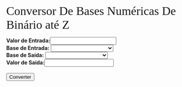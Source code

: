 <script language="JavaScript">
function contidoNasBases(Dados, Bases){
  var i, j;
  if (Dados == "") return false;
  for (i=0; i<Dados.length; i++){
    for (j=0; j<Bases.length; j++){
      if (Dados.substr(i,1) == Bases.substr(j,1)) break;
    }
    if (j >= Bases.length) return false;
  }
  return true;
}

function BaseParaDecimal(Base, Dado){
  var Dig, IExp=0, Saida=0, i, j;
  var Digs = "0123456789ABCDEFGHIJKLMNOPQRSTUVWXYZ";
  for(i=Dado.length-1; i>=0; i--){
    Dig = -1;
    for(j=0; j<Digs.length; j++){
      if(Dado.charAt(i) == Digs.charAt(j)){
        Dig = j;
        break;
      }
    }
    if(Dig >= 0){
      Saida += Dig * Math.pow(Base, IExp);
      IExp++;
    }
  }
  return Saida;
}

function DecimalParaBase(Base, Dado){
  var Valor=Dado, Numero=0, Div, IDiv, Saida="", i;
  var Digs = "0123456789ABCDEFGHIJKLMNOPQRSTUVWXYZ"
  while(Valor >= 1){
    Valor = Valor / Base;
    Numero++;
  }
  Valor = Dado;
  if(Numero == 0) Numero = 1;
  for(i=Numero-1; i>=0; i--){
    Div = Math.pow(Base, i);
    IDiv = Math.floor(Valor / Div);
    Saida += Digs.charAt(IDiv);
    Valor -= Div * IDiv;
  }
  return Saida;
}

function SelConverter(){
  var f = document.form;
  var BaseEntrada = f.BaseEntrada[f.BaseEntrada.selectedIndex].value;
  var BaseSaida = f.BaseSaida[f.BaseSaida.selectedIndex].value
  var Bases = " 0123456789ABCDEFGHIJKLMNOPQRSTUVWXYZ";
  var Valor = f.ValIn.value;
  var DomBase;
  if (BaseEntrada == ""){
    alert("É necessário informar a Base de Entrada.");
    f.BaseEntrada.focus();
    return;
  }
  if (Valor == ""){
    alert("É necessário informar o Valor de Entrada.");
    f.ValIn.focus();
    return;
  }
  DomBase = Bases.substr(0, parseInt(BaseEntrada) + 1);
  if (!contidoNasBases(Valor, DomBase)){
    alert("O Valor de Entrada deve conter somente caracteres do Domínio das bases '" + DomBase + "'.");
    f.ValIn.focus();
    return;
  }
  if (BaseSaida == ""){
    alert("É necessário informar a Base de Saí­da.");
    f.BaseSaida.focus();
    return;
  }
  if (parseInt(BaseEntrada) != 10){
    Valor = BaseParaDecimal(BaseEntrada, Valor);
  }
  if (parseInt(BaseSaida) != 10){
    Valor = DecimalParaBase(BaseSaida, Valor);
  }
  f.ValOut.value = Valor;
}
</script>

<p>
  <font size="6" face="Gilroy">
  Conversor De Bases Numéricas De Binário até Z
  </font>
  </p>



<form name="form">
  <b>Valor de Entrada:</b><input size=19 type="text" name="ValIn"><br>  
  <b>Base de Entrada:</b>
    <select name="BaseEntrada">
      <option value=""></option>
      <option value='2'>2 (0 ~ 1) - binário</option>
      <option value='3'>3 (0 ~ 2)</option>
      <option value='4'>4 (0 ~ 3)</option>
      <option value='5'>5 (0 ~ 4)</option>
      <option value='6'>6 (0 ~ 5)</option>
      <option value='7'>7 (0 ~ 6)</option>
      <option value='8'>8 (0 ~ 7) - octal</option>
      <option value='9'>9 (0 ~ 8)</option>
      <option value='10'>10 (0 ~ 9) - decimal</option>
      <option value='11'>11 (0 ~ A)</option>
      <option value='12'>12 (0 ~ B)</option>
      <option value='13'>13 (0 ~ C)</option>
      <option value='14'>14 (0 ~ D)</option>
      <option value='15'>15 (0 ~ E)</option>
      <option value='16'>16 (0 ~ F) - hexadecimal</option>
      <option value='17'>17 (0 ~ G)</option>
      <option value='18'>18 (0 ~ H)</option>
      <option value='19'>19 (0 ~ I)</option>
      <option value='20'>20 (0 ~ J)</option>
      <option value='21'>21 (0 ~ K)</option>
      <option value='22'>22 (0 ~ L)</option>
      <option value='23'>23 (0 ~ M)</option>
      <option value='24'>24 (0 ~ N)</option>
      <option value='25'>25 (0 ~ O)</option>
      <option value='26'>26 (0 ~ P)</option>
      <option value='27'>27 (0 ~ Q)</option>
      <option value='28'>28 (0 ~ R)</option>
      <option value='29'>29 (0 ~ S)</option>
      <option value='30'>30 (0 ~ T)</option>
      <option value='31'>31 (0 ~ U)</option>
      <option value='32'>32 (0 ~ V)</option>
      <option value='33'>33 (0 ~ W)</option>
      <option value='34'>34 (0 ~ X)</option>
      <option value='35'>35 (0 ~ Y)</option>
      <option value='36'>36 (0 ~ Z)</option>
    </select><br>
  <b>Base de Saída:</b>
    <select name="BaseSaida">
      <option value=""></option>
      <option value='2'>2 (0 ~ 1) - binário</option>
      <option value='3'>3 (0 ~ 2)</option>
      <option value='4'>4 (0 ~ 3)</option>
      <option value='5'>5 (0 ~ 4)</option>
      <option value='6'>6 (0 ~ 5)</option>
      <option value='7'>7 (0 ~ 6)</option>
      <option value='8'>8 (0 ~ 7) - octal</option>
      <option value='9'>9 (0 ~ 8)</option>
      <option value='10'>10 (0 ~ 9) - decimal</option>
      <option value='11'>11 (0 ~ A)</option>
      <option value='12'>12 (0 ~ B)</option>
      <option value='13'>13 (0 ~ C)</option>
      <option value='14'>14 (0 ~ D)</option>
      <option value='15'>15 (0 ~ E)</option>
      <option value='16'>16 (0 ~ F) - hexadecimal</option>
      <option value='17'>17 (0 ~ G)</option>
      <option value='18'>18 (0 ~ H)</option>
      <option value='19'>19 (0 ~ I)</option>
      <option value='20'>20 (0 ~ J)</option>
      <option value='21'>21 (0 ~ K)</option>
      <option value='22'>22 (0 ~ L)</option>
      <option value='23'>23 (0 ~ M)</option>
      <option value='24'>24 (0 ~ N)</option>
      <option value='25'>25 (0 ~ O)</option>
      <option value='26'>26 (0 ~ P)</option>
      <option value='27'>27 (0 ~ Q)</option>
      <option value='28'>28 (0 ~ R)</option>
      <option value='29'>29 (0 ~ S)</option>
      <option value='30'>30 (0 ~ T)</option>
      <option value='31'>31 (0 ~ U)</option>
      <option value='32'>32 (0 ~ V)</option>
      <option value='33'>33 (0 ~ W)</option>
      <option value='34'>34 (0 ~ X)</option>
      <option value='35'>35 (0 ~ Y)</option>
      <option value='36'>36 (0 ~ Z)</option>
    </select>  <br>
  <b>Valor de Saída:</b><input type="text" name="ValOut">  <br>
  <br>
  <input type="button" value="Converter" OnClick="SelConverter()">
</form>
